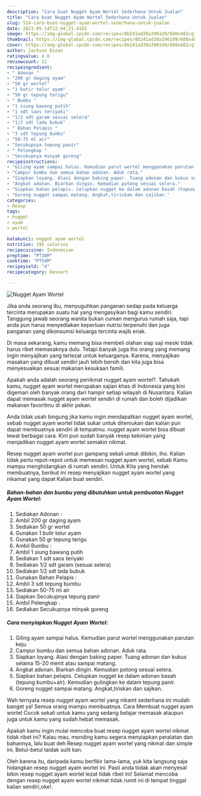 ```yaml
---
description: "Cara buat Nugget Ayam Wortel Sederhana Untuk Jualan"
title: "Cara buat Nugget Ayam Wortel Sederhana Untuk Jualan"
slug: 514-cara-buat-nugget-ayam-wortel-sederhana-untuk-jualan
date: 2021-05-14T12:44:21.418Z
image: https://img-global.cpcdn.com/recipes/8b241ad38a3961d9/680x482cq70/nugget-ayam-wortel-foto-resep-utama.jpg
thumbnail: https://img-global.cpcdn.com/recipes/8b241ad38a3961d9/680x482cq70/nugget-ayam-wortel-foto-resep-utama.jpg
cover: https://img-global.cpcdn.com/recipes/8b241ad38a3961d9/680x482cq70/nugget-ayam-wortel-foto-resep-utama.jpg
author: Jackson Dixon
ratingvalue: 4.6
reviewcount: 12
recipeingredient:
- " Adonan "
- "200 gr daging ayam"
- "50 gr wortel"
- "1 butir telur ayam"
- "50 gr tepung terigu"
- " Bumbu "
- "1 siung bawang putih"
- "1 sdt saos teriyaki"
- "1/2 sdt garam sesuai selera"
- "1/2 sdt lada bubuk"
- " Bahan Pelapis "
- "3 sdt tepung bumbu"
- "50-75 ml air"
- "Secukupnya tepung panir"
- " Pelengkap "
- "Secukupnya minyak goreng"
recipeinstructions:
- "Giling ayam sampai halus. Kemudian parut wortel menggunakan parutan keju."
- "Campur bumbu dan semua bahan adonan. Aduk rata."
- "Siapkan loyang. Alasi dengan baking paper. Tuang adonan dan kukus selama 15-20 menit atau sampai matang."
- "Angkat adonan. Biarkan dingin. Kemudian potong sesuai selera."
- "Siapkan bahan pelapis. Celupkan nugget ke dalam adonan basah (tepung bumbu+air). Kemudian gulingkan ke dalam tepung panir."
- "Goreng nugget sampai matang. Angkat,tiriskan dan sajikan."
categories:
- Resep
tags:
- nugget
- ayam
- wortel

katakunci: nugget ayam wortel 
nutrition: 195 calories
recipecuisine: Indonesian
preptime: "PT38M"
cooktime: "PT54M"
recipeyield: "4"
recipecategory: Dessert

---
```



![Nugget Ayam Wortel](https://img-global.cpcdn.com/recipes/8b241ad38a3961d9/680x482cq70/nugget-ayam-wortel-foto-resep-utama.jpg)

Jika anda seorang ibu, menyuguhkan panganan sedap pada keluarga tercinta merupakan suatu hal yang mengasyikan bagi kamu sendiri. Tanggung jawab seorang  wanita bukan cuman mengurus rumah saja, tapi anda pun harus menyediakan keperluan nutrisi terpenuhi dan juga panganan yang dikonsumsi keluarga tercinta wajib enak.

Di masa  sekarang, kamu memang bisa membeli olahan siap saji meski tidak harus ribet memasaknya dulu. Tetapi banyak juga lho orang yang memang ingin menyajikan yang terlezat untuk keluarganya. Karena, menyajikan masakan yang dibuat sendiri jauh lebih bersih dan kita juga bisa menyesuaikan sesuai makanan kesukaan famili. 



Apakah anda adalah seorang penikmat nugget ayam wortel?. Tahukah kamu, nugget ayam wortel merupakan sajian khas di Indonesia yang kini digemari oleh banyak orang dari hampir setiap wilayah di Nusantara. Kalian dapat memasak nugget ayam wortel sendiri di rumah dan boleh dijadikan makanan favoritmu di akhir pekan.

Anda tidak usah bingung jika kamu ingin mendapatkan nugget ayam wortel, sebab nugget ayam wortel tidak sukar untuk ditemukan dan kalian pun dapat membuatnya sendiri di tempatmu. nugget ayam wortel bisa dibuat lewat berbagai cara. Kini pun sudah banyak resep kekinian yang menjadikan nugget ayam wortel semakin nikmat.

Resep nugget ayam wortel pun gampang sekali untuk dibikin, lho. Kalian tidak perlu repot-repot untuk memesan nugget ayam wortel, sebab Kamu mampu menghidangkan di rumah sendiri. Untuk Kita yang hendak membuatnya, berikut ini resep menyajikan nugget ayam wortel yang nikamat yang dapat Kalian buat sendiri.

<!--inarticleads1-->

##### Bahan-bahan dan bumbu yang dibutuhkan untuk pembuatan Nugget Ayam Wortel:

1. Sediakan  Adonan :
1. Ambil 200 gr daging ayam
1. Sediakan 50 gr wortel
1. Gunakan 1 butir telur ayam
1. Gunakan 50 gr tepung terigu
1. Ambil  Bumbu :
1. Ambil 1 siung bawang putih
1. Sediakan 1 sdt saos teriyaki
1. Sediakan 1/2 sdt garam (sesuai selera)
1. Sediakan 1/2 sdt lada bubuk
1. Gunakan  Bahan Pelapis :
1. Ambil 3 sdt tepung bumbu
1. Sediakan 50-75 ml air
1. Siapkan Secukupnya tepung panir
1. Ambil  Pelengkap :
1. Sediakan Secukupnya minyak goreng




<!--inarticleads2-->

##### Cara menyiapkan Nugget Ayam Wortel:

1. Giling ayam sampai halus. Kemudian parut wortel menggunakan parutan keju.
1. Campur bumbu dan semua bahan adonan. Aduk rata.
1. Siapkan loyang. Alasi dengan baking paper. Tuang adonan dan kukus selama 15-20 menit atau sampai matang.
1. Angkat adonan. Biarkan dingin. Kemudian potong sesuai selera.
1. Siapkan bahan pelapis. Celupkan nugget ke dalam adonan basah (tepung bumbu+air). Kemudian gulingkan ke dalam tepung panir.
1. Goreng nugget sampai matang. Angkat,tiriskan dan sajikan.




Wah ternyata resep nugget ayam wortel yang nikamt sederhana ini mudah banget ya! Semua orang mampu membuatnya. Cara Membuat nugget ayam wortel Cocok sekali untuk kamu yang sedang belajar memasak ataupun juga untuk kamu yang sudah hebat memasak.

Apakah kamu ingin mulai mencoba buat resep nugget ayam wortel nikmat tidak ribet ini? Kalau mau, mending kamu segera menyiapkan peralatan dan bahannya, lalu buat deh Resep nugget ayam wortel yang nikmat dan simple ini. Betul-betul taidak sulit kan. 

Oleh karena itu, daripada kamu berfikir lama-lama, yuk kita langsung saja hidangkan resep nugget ayam wortel ini. Pasti anda tiidak akan menyesal bikin resep nugget ayam wortel lezat tidak ribet ini! Selamat mencoba dengan resep nugget ayam wortel nikmat tidak rumit ini di tempat tinggal kalian sendiri,oke!.


